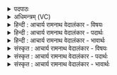 <details><summary>पदपाठः</summary>

दे꣣वः꣢। वः꣣। द्रविणोदाः꣢। द्र꣣विणः। दाः꣢। पू꣣र्णा꣢म्। वि꣣वष्टु। आसि꣡च꣢म्। आ꣣। सि꣡च꣢꣯म्। उत्। वा꣣। सिञ्च꣡ध्व꣢म्। उ꣡प꣢꣯। वा। पृणध्वम्। आ꣢त्। इत्। वः꣣। देवः꣢। ओ꣣हते। १५१३।
</details>

<details><summary>अधिमन्त्रम् (VC)</summary>

- अग्निः
- वसिष्ठो मैत्रावरुणिः
- बार्हतः प्रगाथः (विषमा बृहती, समा सतोबृहती)
- मध्यमः
</details>

<details><summary>हिन्दी : आचार्य रामनाथ वेदालंकार - विषयः</summary>

प्रथम ऋचा की व्याख्या पूर्वार्चिक में ५५ क्रमाङ्क पर परमेश्वर की उपासना के विषय में की जा चुकी है। यहाँ अग्निहोत्र का विषय कहते हैं।
</details>

<details><summary>हिन्दी : आचार्य रामनाथ वेदालंकार - पदार्थः</summary>

पदार्थान्वयभाषाः -  हे मनुष्यो ! (द्रविणोदाः) आरोग्यरूप धन वा बल देनेवाला, (देवः) प्रकाश से परिपूर्ण और प्रकाश देनेवाला यज्ञाग्नि (वः) तुम्हारी (पूर्णाम्) केसर,कस्तूरी आदि से मिश्रित घी से पूर्ण, (आसिचम्) सींचनेवाली सुव्रा को (विवष्टु) ग्रहण करे। तुम (उत्सिञ्चध्वं वा) सुगन्धित द्रव्यों से मिश्रित घृत की आहुतियों से उस अग्नि को सींचो, (उपपृणध्वं वा) और आहुति देने से खाली हुई स्रुवा को फिर घृत से भरो। (आत् इत्) तदनन्तर ही (देवः) प्रदीप्त यज्ञाग्नि (वः) तुम अग्निहोत्रियों को (ओहते) यज्ञ के लाभ प्राप्त करायेगा ॥१॥
</details>

<details><summary>हिन्दी : आचार्य रामनाथ वेदालंकार - भावार्थः</summary>

भावार्थभाषाः -  बारम्बार आहुति देने से यज्ञाग्नि आरोग्य,दीप्ति आदि लाभों से याज्ञिकों का उपकार करता हुआ परमेश्वर की उपासना में भी सहायक होता है ॥१॥
</details>

<details><summary>संस्कृत : आचार्य रामनाथ वेदालंकार - विषयः</summary>

तत्र प्रथमा ऋक् पूर्वार्चिके ५५ क्रमाङ्के परमेश्वरोपासनाविषये व्याख्याता। अत्राग्निहोत्रविषय उच्यते।
</details>

<details><summary>संस्कृत : आचार्य रामनाथ वेदालंकार - पदार्थः</summary>

पदार्थान्वयभाषाः -  हे मानवाः ! (द्रविणोदाः) द्रविणः आरोग्यधनं बलं वा तस्य दाता, (देवः) प्रकाशपूर्णः प्रकाशकश्च यज्ञाग्निः (वः) युष्माकम् (पूर्णाम्) केसरकस्तूर्यादिमिश्रितेन घृतेन परिपूर्णाम् (आसिचम्) आसेक्त्रीं स्रुचम् (विवष्टु) गृह्णीयात्। यूयम् (उत्सिञ्चध्वं वा) सुगन्धिद्रव्यमिश्रित-घृताहुतिभिः तं यज्ञाग्निं स्नपयत च, (उपपृणध्वं च) रिक्तीभूतां स्रुचं पुनर्घृतैः पूरयत च।[वा शब्दः समुच्चये। ‘अथापि समुच्चये भवति (१।५)’ इति निरुक्तप्रामाण्यात्।] (आत् इत्) तदनन्तरमेव (देवः) दीप्तो यज्ञाग्निः (वः) युष्मान् अग्निहोत्रिणः (ओहते) यज्ञलाभान् वहति प्रापयति।[वह प्रापणे,धातोश्छान्दसं सम्प्रसारणम्]॥१॥२
</details>

<details><summary>संस्कृत : आचार्य रामनाथ वेदालंकार - भावार्थः</summary>

भावार्थभाषाः -  पुनः पुनराहुतिप्रदानेन यज्ञाग्निरारोग्यदीप्त्यादिभिर्लाभैर्याज्ञिकानुप-कुर्वन् परमेश्वरोपासनायामपि सहायको भवति ॥१॥
</details>